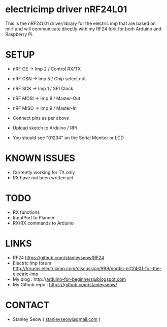 electricimp driver nRF24L01
===========================

This is the nRF24L01 driver/library for the electric imp that are based on mirf and 
will communicate directly with my RF24 fork for both Arduino and Raspberry Pi.


SETUP
=====

- nRF   CE  ->  Imp 2 / Control RX/TX
- nRF  CSN  ->  Imp 5 / Chip select not
- nRF  SCK  ->  Imp 1 / SPI Clock
- nRF MOSI  ->  Imp 8 / Master-Out
- nRF MISO  ->  Imp 9 / Master-In

- Connect pins as per above
- Upload sketch to Arduino / RPi
- You should see "01234" on the Serial Monitor or LCD


KNOWN ISSUES
============
- Currently working for TX only
- RX have not been written yet


TODO
====
- RX functions
- InputPort to Planner
- RX/RX commands to Arduino


LINKS
=====
- RF24 https://github.com/stanleyseow/RF24
- Electric Imp forum http://forums.electricimp.com/discussion/999/nordic-nrf24l01-for-the-electric-imp
- My blog : http://arduino-for-beginners@blogspot.com
- My Github repo : https://github.com/stanleyseow/


CONTACT
=======
- Stanley Seow ( stanleyseow@gmail.com )








